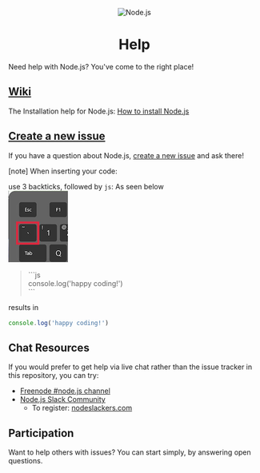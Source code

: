 <p align="center">
    <img
      alt="Node.js"
      src="https://nodejs.org/static/images/logo-light.svg"
      width="400"
    />
   <h1 align="center"> Help </h1>
</p>


Need help with Node.js? You've come to the right place!

## [Wiki](https://github.com/nodejs/help/wiki)

The Installation help for Node.js: [How to install Node.js](https://github.com/nodejs/help/wiki/Installation)

## [Create a new issue](https://github.com/nodejs/help/issues/new)

If you have a question about Node.js, [create a new issue](https://github.com/nodejs/help/issues/new)
and ask there!

[note] When inserting your code:

use 3 backticks, followed by `js`: As seen below  
![node-js](assets/backtick.png)

<blockquote>```js<br>
console.log('happy coding!')<br>
```</blockquote>

results in
```js
console.log('happy coding!')
```


## Chat Resources

If you would prefer to get help via live chat rather than the issue tracker in
this repository, you can try:

* [Freenode #node.js channel](https://webchat.freenode.net/?channels=node.js&uio=d4)
* [Node.js Slack Community](https://node-js.slack.com/)
  * To register: [nodeslackers.com](http://www.nodeslackers.com/)
  
## Participation
Want to help others with issues? You can start simply, by answering open questions.
